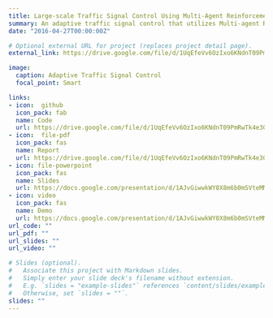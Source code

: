 ```yaml
---
title: Large-scale Traffic Signal Control Using Multi-Agent Reinforcement Learning
summary: An adaptive traffic signal control that utilizes Multi-agent RL to change the timing of traffic singals based on the density of traffic in different sections of the road network. Local agents consist of Deep-Q Learning agents.
date: "2016-04-27T00:00:00Z"

# Optional external URL for project (replaces project detail page).
external_link: https://drive.google.com/file/d/1UqEfeVv6OzIxo6KNdnT09PmRwTk4e3Gc/view?usp=sharing

image:
  caption: Adaptive Traffic Signal Control
  focal_point: Smart

links:
- icon:  github
  icon_pack: fab
  name: Code
  url: https://drive.google.com/file/d/1UqEfeVv6OzIxo6KNdnT09PmRwTk4e3Gc/view?usp=sharing
- icon:  file-pdf
  icon_pack: fas
  name: Report
  url: https://drive.google.com/file/d/1UqEfeVv6OzIxo6KNdnT09PmRwTk4e3Gc/view?usp=sharing
- icon: file-powerpoint
  icon_pack: fas
  name: Slides
  url: https://docs.google.com/presentation/d/1AJvGiwwkWY8X8m6b0mSVteMMpWsoT8r4/edit?usp=sharing&ouid=108603998728623664156&rtpof=true&sd=true
- icon: video
  icon_pack: fas
  name: Demo
  url: https://docs.google.com/presentation/d/1AJvGiwwkWY8X8m6b0mSVteMMpWsoT8r4/edit?usp=sharing&ouid=108603998728623664156&rtpof=true&sd=true
url_code: ""
url_pdf: ""
url_slides: ""
url_video: ""

# Slides (optional).
#   Associate this project with Markdown slides.
#   Simply enter your slide deck's filename without extension.
#   E.g. `slides = "example-slides"` references `content/slides/example-slides.md`.
#   Otherwise, set `slides = ""`.
slides: ""
---
```

